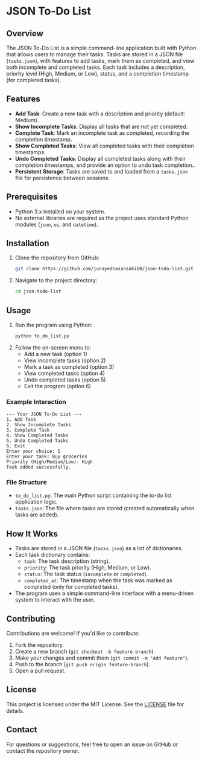 # JSON To-Do List

## Overview

The JSON To-Do List is a simple command-line application built with Python that allows users to manage their tasks. Tasks are stored in a JSON file (`tasks.json`), with features to add tasks, mark them as completed, and view both incomplete and completed tasks. Each task includes a description, priority level (High, Medium, or Low), status, and a completion timestamp (for completed tasks).

## Features

- **Add Task**: Create a new task with a description and priority (default: Medium).
- **Show Incomplete Tasks**: Display all tasks that are not yet completed.
- **Complete Task**: Mark an incomplete task as completed, recording the completion timestamp.
- **Show Completed Tasks**: View all completed tasks with their completion timestamps.
- **Undo Completed Tasks**: Display all completed tasks along with their completion timestamps, and provide an option to undo task completion..
- **Persistent Storage**: Tasks are saved to and loaded from a `tasks.json` file for persistence between sessions.

## Prerequisites

- Python 3.x installed on your system.
- No external libraries are required as the project uses standard Python modules (`json`, `os`, and `datetime`).

## Installation

1. Clone the repository from GitHub:
   ```bash
   git clone https://github.com/junayedhasansakib0/json-todo-list.git
   ```
2. Navigate to the project directory:
   ```bash
   cd json-todo-list
   ```

## Usage

1. Run the program using Python:
   ```bash
   python to_do_list.py
   ```
2. Follow the on-screen menu to:
   - Add a new task (option 1)
   - View incomplete tasks (option 2)
   - Mark a task as completed (option 3)
   - View completed tasks (option 4)
   - Undo completed tasks (option 5)
   - Exit the program (option 6)

### Example Interaction

```
--- Your JSON To-Do List ---
1. Add Task
2. Show Incomplete Tasks
3. Complete Task
4. Show Completed Tasks
5. Undo Completed Tasks
6. Exit
Enter your choice: 1
Enter your task: Buy groceries
Priority (High/Medium/Low): High
Task added successfully.
```

### File Structure

- `to_do_list.py`: The main Python script containing the to-do list application logic.
- `tasks.json`: The file where tasks are stored (created automatically when tasks are added).

## How It Works

- Tasks are stored in a JSON file (`tasks.json`) as a list of dictionaries.
- Each task dictionary contains:
  - `task`: The task description (string).
  - `priority`: The task priority (High, Medium, or Low).
  - `status`: The task status (`incomplete` or `completed`).
  - `completed_at`: The timestamp when the task was marked as completed (only for completed tasks).
- The program uses a simple command-line interface with a menu-driven system to interact with the user.

## Contributing

Contributions are welcome! If you'd like to contribute:

1. Fork the repository.
2. Create a new branch (`git checkout -b feature-branch`).
3. Make your changes and commit them (`git commit -m "Add feature"`).
4. Push to the branch (`git push origin feature-branch`).
5. Open a pull request.

## License

This project is licensed under the MIT License. See the [LICENSE](LICENSE) file for details.

## Contact

For questions or suggestions, feel free to open an issue on GitHub or contact the repository owner.
